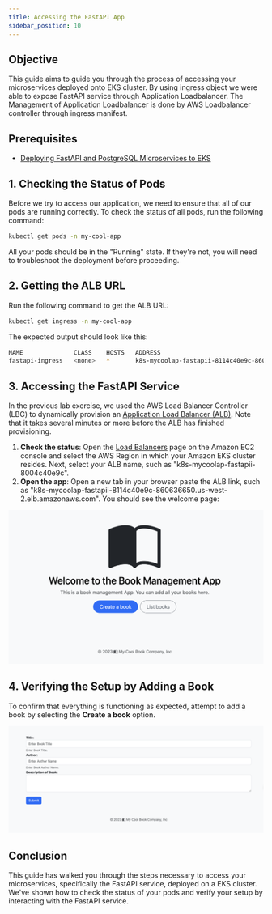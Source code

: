 ```yaml
---
title: Accessing the FastAPI App
sidebar_position: 10
---
```


## Objective

This guide aims to guide you through the process of accessing your microservices deployed onto EKS cluster. By using ingress object we were able to expose FastAPI service through Application Loadbalancer. The Management of Application Loadbalancer is done by AWS Loadbalancer controller through ingress manifest.

## Prerequisites

- [Deploying FastAPI and PostgreSQL Microservices to EKS](./deploy-app.md)


## 1. Checking the Status of Pods

Before we try to access our application, we need to ensure that all of our pods are running correctly. To check the status of all pods, run the following command:

```bash
kubectl get pods -n my-cool-app
```
All your pods should be in the "Running" state. If they're not, you will need to troubleshoot the deployment before proceeding.

## 2. Getting the ALB URL

Run the following command to get the ALB URL:

```bash
kubectl get ingress -n my-cool-app
```

The expected output should look like this:

```bash
NAME              CLASS    HOSTS   ADDRESS                                                                  PORTS   AGE
fastapi-ingress   <none>   *       k8s-mycoolap-fastapii-8114c40e9c-860636650.us-west-2.elb.amazonaws.com   80      3m17s
```

## 3. Accessing the FastAPI Service
In the previous lab exercise, we used the AWS Load Balancer Controller (LBC) to dynamically provision an [Application Load Balancer (ALB)](https://docs.aws.amazon.com/elasticloadbalancing/latest/application/introduction.html). Note that it takes several minutes or more before the ALB has finished provisioning. 

1. **Check the status**: Open the [Load Balancers](https://console.aws.amazon.com/ec2/#LoadBalancers:) page on the Amazon EC2 console and select the AWS Region in which your Amazon EKS cluster resides. Next, select your ALB name, such as "k8s-mycoolap-fastapii-8004c40e9c".
2. **Open the app**: Open a new tab in your browser paste the ALB link, such as "k8s-mycoolap-fastapii-8114c40e9c-860636650.us-west-2.elb.amazonaws.com". You should see the welcome page:

![](app-home.png)

## 4. Verifying the Setup by Adding a Book

To confirm that everything is functioning as expected, attempt to add a book by selecting the **Create a book** option.

![Image](app-create-book.png)

## Conclusion

This guide has walked you through the steps necessary to access your microservices, specifically the FastAPI service, deployed on a EKS cluster. We've shown how to check the status of your pods and verify your setup by interacting with the FastAPI service.